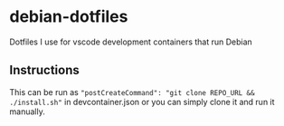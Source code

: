 # debian-dotfiles

Dotfiles I use for vscode development containers that run Debian

## Instructions

This can be run as `"postCreateCommand": "git clone REPO_URL && ./install.sh"` in devcontainer.json or you can simply clone it and run it manually.
